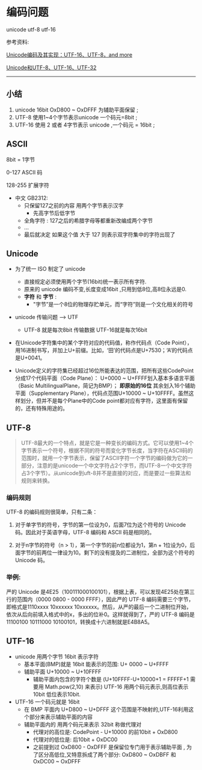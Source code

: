# 编码问题

unicode utf-8 utf-16

参考资料:

[Unicode编码及其实现：UTF-16、UTF-8，and more](http://blog.csdn.net/thl789/article/details/7506133)

[Unicode和UTF-8、UTF-16、UTF-32](http://www.jianshu.com/p/35f5f7d07732)

***

## 小结

1. unicode 16bit OxD800 ~ OxDFFF 为辅助平面保留 ;
2. UTF-8 使用1~4个字节表示unicode 一个码元=8bit ;
3. UTF-16 使用 2 或者 4字节表示 unicode ,一个码元 = 16bit ;




## ASCII

8bit = 1字节

0-127 ASCII 码

128-255 扩展字符

+ 中文 GB2312:
	+ 只保留127之前的内容 用两个字节表示汉字
		+ 先高字节后低字节 
	+ 全角字符 : 127之后的希腊字母等都重新改编成两个字节
	+ ...
	+ 最后就决定 如果这个值 大于 127 则表示双字符集中的字符出现了


## Unicode

+ 为了统一 ISO 制定了 unicode
	+ 直接规定必须使用两个字节(16bit)统一表示所有字符.
	+ 原来的 unicode 编码不变,长度变成16bit ,只用到低8位,高8位永远是0.
	+ **字符** 和 **字节** : 
		+ "字节”是一个8位的物理存贮单元，而“字符”则是一个文化相关的符号


+ unicode 传输问题 --> UTF
	+ UTF-8 就是每次8bit 传输数据 UTF-16就是每次16bit


+  在Unicode字符集中的某个字符对应的代码值，称作代码点（Code Point），用16进制书写，并加上U+前缀。比如，‘田’的代码点是U+7530；‘A’的代码点是U+0041。
+  Unicode定义的字符集已经超过16位所能表达的范围，把所有这些CodePoint分成17个代码平面（Code Plane）：
U+0000 ~ U+FFFF划入基本多语言平面（Basic MultilingualPlane，简记为BMP）；
**即原始的16位**
其余划入16个辅助平面（Supplementary Plane），代码点范围U+10000 ~ U+10FFFF。虽然这样划分，但并不是每个Plane中的Code point都对应有字符，这里面有保留的，还有特殊用途的。


## UTF-8

> UTF-8最大的一个特点，就是它是一种变长的编码方式。它可以使用1~4个字节表示一个符号，根据不同的符号而变化字节长度，当字符在ASCII码的范围时，就用一个字节表示，保留了ASCII字符一个字节的编码做为它的一部分，注意的是unicode一个中文字符占2个字节，而UTF-8一个中文字符占3个字节）。从unicode到uft-8并不是直接的对应，而是要过一些算法和规则来转换。

### 编码规则

UTF-8 的编码规则很简单，只有二条：

1. 对于单字节的符号，字节的第一位设为0，后面7位为这个符号的 Unicode 码。因此对于英语字母，UTF-8 编码和 ASCII 码是相同的。

2. 对于n字节的符号（n > 1），第一个字节的前n位都设为1，第n + 1位设为0，后面字节的前两位一律设为10。剩下的没有提及的二进制位，全部为这个符号的 Unicode 码。



### 举例:

严的 Unicode 是4E25（100111000100101），根据上表，可以发现4E25处在第三行的范围内（0000 0800 - 0000 FFFF），因此严的 UTF-8 编码需要三个字节，即格式是1110xxxx 10xxxxxx 10xxxxxx。然后，从严的最后一个二进制位开始，依次从后向前填入格式中的x，多出的位补0。这样就得到了，严的 UTF-8 编码是11100100 10111000 10100101，转换成十六进制就是E4B8A5。	
		
		
		
## UTF-16

+ unicode 用两个字节 16bit 表示字符
	+ 基本平面(BMP)就是 16bit 能表示的范围: U+ 0000 ~ U+FFFF
	+ 辅助平面 U+10000 ~ U+10FFFF
		+ 辅助平面内包含的字符个数是 (U+10FFFF-U+10000+1 = FFFFF+1 需要用 Math.pow(2,10) 来表示) UTF-16 用两个码元表示,则高位表示10bit 低位表示10bit.
+ UTF-16 一个码元就是 16bit 	
	+ 在 BMP 平面内 U+D800 ~ U+DFFF 这个范围是不映射的,UTF-16利用这个部分来表示辅助平面的内容
	+ 辅助平面内的 用两个码元来表示 32bit 称做代理对
		+ 代理对的高位是: CodePoint - U+10000 的前10bit + OxD800
		+ 代理对的低位是: 后10bit + OxDC00
		+ 之前提到过 OxD800 - OxDFFF 是保留位专门用于表示辅助平面 , 为了区分高低位,又特意拆成了两个部分: OxD800 ~ OxDBFF 和 OxDC00 ~ OxDFFF


	
		
		
	
